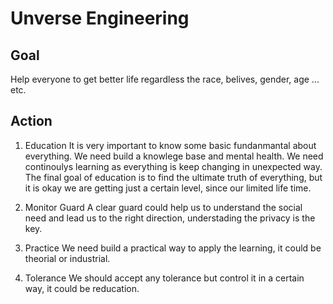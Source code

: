 # Unverse Engineering

## Goal
Help everyone to get better life regardless the race, belives, gender, age ... etc.

## Action
1. Education
It is very important to know some basic fundanmantal about everything. 
We need build a knowlege base and mental health.
We need continoulys learning as everything is keep changing in unexpected way. 
The final goal of education is to find the ultimate truth of everything, 
but it is okay we are getting just a certain level, since our limited life time.

2. Monitor Guard
A clear guard could help us to understand the social need and lead us to the right direction, understading the privacy is the key.

3. Practice
We need build a practical way to apply the learning, it could be theorial or industrial.

4. Tolerance
We should accept any tolerance but control it in a certain way, it could be reducation.
